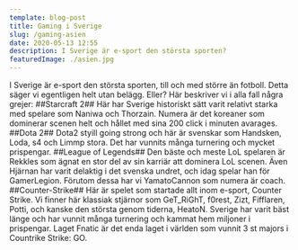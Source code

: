 ```yaml
---
template: blog-post
title: Gaming i Sverige
slug: /gaming-asien
date: 2020-05-13 12:55
description: I Sverige är e-sport den största sporten?
featuredImage: ./asien.jpg
---
```

 I Sverige är e-sport den största sporten, till och med större än fotboll. Detta säger vi egentligen helt utan belägg. Eller? Här beskriver vi i alla fall några grejer:
 ##Starcraft 2##
 Här har Sverige historiskt sätt varit relativt starka med spelare som Naniwa och Thorzain. Numera är det koreaner som dominerar scenen helt och hållet med sina 200 click i minuten avarages.
 ##Dota 2##
Dota2 styill going strong och här är svenskar som Handsken, Loda, s4 och Limmp stora. Det har vunnits många turnering och mycket prispengar.
 ##League of Legends##
 Den bäste och meste LoL spelaren är Rekkles som ägnat en stor del av sin karriär att dominera LoL scenen. Även Hjärnan har varit delaktig i det svenska undret, och idag spelar han för GamerLegion. Förutom dessa har vi YamatoCannon som numera är coach.
 ##Counter-Strike##
Här är spelet som startade allt inom e-sport, Counter Strike. Vi finner här klassiak stjärnor som GeT_RiGhT, f0rest, Zizt, Fifflaren, Potti, och kanske den största genom tiderna, HeatoN. Sverige har varit bäst länge och har vunnit många turnering och kammat hem miljoner i prispengar. Laget Fnatic är det enda laget i världen som vunnit 3 st majors i Countrike Strike: GO.
